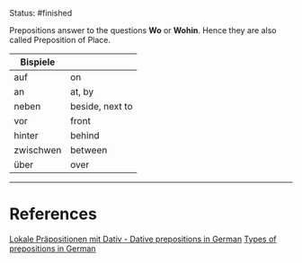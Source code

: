 Status: #finished  

Prepositions answer to the questions **Wo** or **Wohin**. Hence they are also called Preposition of Place.

| Bispiele|  |
|---|---|
| auf | on |
| an | at, by |
| neben | beside, next to |
| vor | front |
| hinter | behind |
| zwischwen | between |
| über | over |

---
# References
[Lokale Präpositionen mit Dativ - Dative prepositions in German](https://www.youtube.com/watch?v=2lP-26s27CE)
[Types of prepositions in German](https://deutsch.lingolia.com/en/grammar/prepositions#a-types-of-prepositions-in-german)
